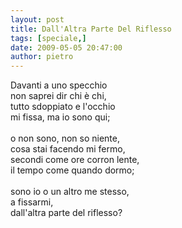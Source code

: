 ```yaml
---
layout: post
title: Dall'Altra Parte Del Riflesso
tags: [speciale,]
date: 2009-05-05 20:47:00
author: pietro
---
```

Davanti a uno specchio<br/>non saprei dir chi è chi,<br/>tutto sdoppiato e l'occhio<br/>mi fissa, ma io sono qui;<br/><br/>o non sono, non so niente,<br/>cosa stai facendo mi fermo,<br/>secondi come ore corron lente,<br/>il tempo come quando dormo;<br/><br/>sono io o un altro me stesso,<br/>a fissarmi,<br/>dall'altra parte del riflesso?
